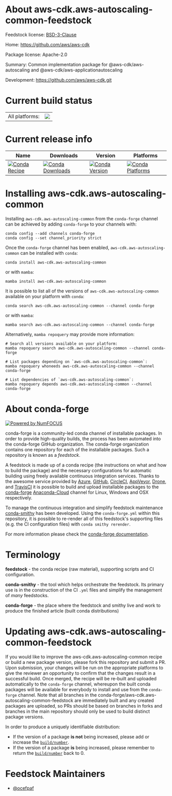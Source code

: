 About aws-cdk.aws-autoscaling-common-feedstock
==============================================

Feedstock license: [BSD-3-Clause](https://github.com/conda-forge/aws-cdk.aws-autoscaling-common-feedstock/blob/main/LICENSE.txt)

Home: https://github.com/aws/aws-cdk

Package license: Apache-2.0

Summary: Common implementation package for @aws-cdk/aws-autoscaling and @aws-cdk/aws-applicationautoscaling

Development: https://github.com/aws/aws-cdk.git

Current build status
====================


<table><tr><td>All platforms:</td>
    <td>
      <a href="https://dev.azure.com/conda-forge/feedstock-builds/_build/latest?definitionId=19927&branchName=main">
        <img src="https://dev.azure.com/conda-forge/feedstock-builds/_apis/build/status/aws-cdk.aws-autoscaling-common-feedstock?branchName=main">
      </a>
    </td>
  </tr>
</table>

Current release info
====================

| Name | Downloads | Version | Platforms |
| --- | --- | --- | --- |
| [![Conda Recipe](https://img.shields.io/badge/recipe-aws--cdk.aws--autoscaling--common-green.svg)](https://anaconda.org/conda-forge/aws-cdk.aws-autoscaling-common) | [![Conda Downloads](https://img.shields.io/conda/dn/conda-forge/aws-cdk.aws-autoscaling-common.svg)](https://anaconda.org/conda-forge/aws-cdk.aws-autoscaling-common) | [![Conda Version](https://img.shields.io/conda/vn/conda-forge/aws-cdk.aws-autoscaling-common.svg)](https://anaconda.org/conda-forge/aws-cdk.aws-autoscaling-common) | [![Conda Platforms](https://img.shields.io/conda/pn/conda-forge/aws-cdk.aws-autoscaling-common.svg)](https://anaconda.org/conda-forge/aws-cdk.aws-autoscaling-common) |

Installing aws-cdk.aws-autoscaling-common
=========================================

Installing `aws-cdk.aws-autoscaling-common` from the `conda-forge` channel can be achieved by adding `conda-forge` to your channels with:

```
conda config --add channels conda-forge
conda config --set channel_priority strict
```

Once the `conda-forge` channel has been enabled, `aws-cdk.aws-autoscaling-common` can be installed with `conda`:

```
conda install aws-cdk.aws-autoscaling-common
```

or with `mamba`:

```
mamba install aws-cdk.aws-autoscaling-common
```

It is possible to list all of the versions of `aws-cdk.aws-autoscaling-common` available on your platform with `conda`:

```
conda search aws-cdk.aws-autoscaling-common --channel conda-forge
```

or with `mamba`:

```
mamba search aws-cdk.aws-autoscaling-common --channel conda-forge
```

Alternatively, `mamba repoquery` may provide more information:

```
# Search all versions available on your platform:
mamba repoquery search aws-cdk.aws-autoscaling-common --channel conda-forge

# List packages depending on `aws-cdk.aws-autoscaling-common`:
mamba repoquery whoneeds aws-cdk.aws-autoscaling-common --channel conda-forge

# List dependencies of `aws-cdk.aws-autoscaling-common`:
mamba repoquery depends aws-cdk.aws-autoscaling-common --channel conda-forge
```


About conda-forge
=================

[![Powered by
NumFOCUS](https://img.shields.io/badge/powered%20by-NumFOCUS-orange.svg?style=flat&colorA=E1523D&colorB=007D8A)](https://numfocus.org)

conda-forge is a community-led conda channel of installable packages.
In order to provide high-quality builds, the process has been automated into the
conda-forge GitHub organization. The conda-forge organization contains one repository
for each of the installable packages. Such a repository is known as a *feedstock*.

A feedstock is made up of a conda recipe (the instructions on what and how to build
the package) and the necessary configurations for automatic building using freely
available continuous integration services. Thanks to the awesome service provided by
[Azure](https://azure.microsoft.com/en-us/services/devops/), [GitHub](https://github.com/),
[CircleCI](https://circleci.com/), [AppVeyor](https://www.appveyor.com/),
[Drone](https://cloud.drone.io/welcome), and [TravisCI](https://travis-ci.com/)
it is possible to build and upload installable packages to the
[conda-forge](https://anaconda.org/conda-forge) [Anaconda-Cloud](https://anaconda.org/)
channel for Linux, Windows and OSX respectively.

To manage the continuous integration and simplify feedstock maintenance
[conda-smithy](https://github.com/conda-forge/conda-smithy) has been developed.
Using the ``conda-forge.yml`` within this repository, it is possible to re-render all of
this feedstock's supporting files (e.g. the CI configuration files) with ``conda smithy rerender``.

For more information please check the [conda-forge documentation](https://conda-forge.org/docs/).

Terminology
===========

**feedstock** - the conda recipe (raw material), supporting scripts and CI configuration.

**conda-smithy** - the tool which helps orchestrate the feedstock.
                   Its primary use is in the construction of the CI ``.yml`` files
                   and simplify the management of *many* feedstocks.

**conda-forge** - the place where the feedstock and smithy live and work to
                  produce the finished article (built conda distributions)


Updating aws-cdk.aws-autoscaling-common-feedstock
=================================================

If you would like to improve the aws-cdk.aws-autoscaling-common recipe or build a new
package version, please fork this repository and submit a PR. Upon submission,
your changes will be run on the appropriate platforms to give the reviewer an
opportunity to confirm that the changes result in a successful build. Once
merged, the recipe will be re-built and uploaded automatically to the
`conda-forge` channel, whereupon the built conda packages will be available for
everybody to install and use from the `conda-forge` channel.
Note that all branches in the conda-forge/aws-cdk.aws-autoscaling-common-feedstock are
immediately built and any created packages are uploaded, so PRs should be based
on branches in forks and branches in the main repository should only be used to
build distinct package versions.

In order to produce a uniquely identifiable distribution:
 * If the version of a package **is not** being increased, please add or increase
   the [``build/number``](https://docs.conda.io/projects/conda-build/en/latest/resources/define-metadata.html#build-number-and-string).
 * If the version of a package **is** being increased, please remember to return
   the [``build/number``](https://docs.conda.io/projects/conda-build/en/latest/resources/define-metadata.html#build-number-and-string)
   back to 0.

Feedstock Maintainers
=====================

* [@ocefpaf](https://github.com/ocefpaf/)

